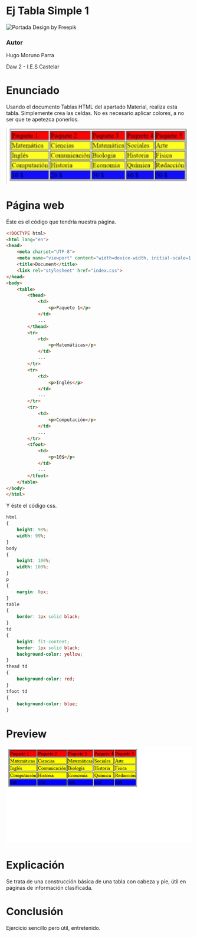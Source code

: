 # Ej Tabla Simple 1

![Portada](../imgs/portada.jpg)
Design by Freepik

### Autor

Hugo Moruno Parra  

Daw 2 - I.E.S Castelar

<div style="page-break-after: always;"></div>

# Enunciado

Usando el documento Tablas HTML del apartado Material, realiza esta tabla. Simplemente crea las celdas. No es necesario aplicar colores, a no ser que te apetezca ponerlos.

![Enunciado](img.bmp)

# Página web

Éste es el código que tendría nuestra página.

```html
<!DOCTYPE html>
<html lang="en">
<head>
    <meta charset="UTF-8">
    <meta name="viewport" content="width=device-width, initial-scale=1.0">
    <title>Document</title>
    <link rel="stylesheet" href="index.css">
</head>
<body>
    <table>
        <thead>
            <td>
                <p>Paquete 1</p>
            </td>
            ...
        </thead>
        <tr>
            <td>
                <p>Matemáticas</p>
            </td>
            ...
        </tr>
        <tr>
            <td>
                <p>Inglés</p>
            </td>
            ...
        </tr>
        <tr>
            <td>
                <p>Computación</p>
            </td>
            ...
        </tr>
        <tfoot>
            <td>
                <p>10$</p>
            </td>
            ...
        </tfoot>
    </table>
</body>
</html>
```

<div style="page-break-after: always;"></div>

Y éste el código css.

```css
html
{
    height: 98%;
    width: 99%;
}
body
{
    height: 100%;
    width: 100%;
}
p
{
    margin: 0px;
}
table
{
    border: 1px solid black;
}
td
{
    height: fit-content;
    border: 1px solid black;
    background-color: yellow;
}
thead td 
{
    background-color: red;
}
tfoot td
{
    background-color: blue;
}
```

<div style="page-break-after: always;"></div>

# Preview

![Vista final de la página](./preview.png)

# Explicación

Se trata de una construcción básica de una tabla con cabeza y pie, útil en páginas de información clasificada.

# Conclusión

Ejercicio sencillo pero útil, entretenido.
